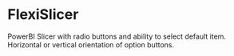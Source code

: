 # FlexiSlicer
PowerBI Slicer with radio buttons and ability to select default item. Horizontal or vertical orientation of option buttons.
